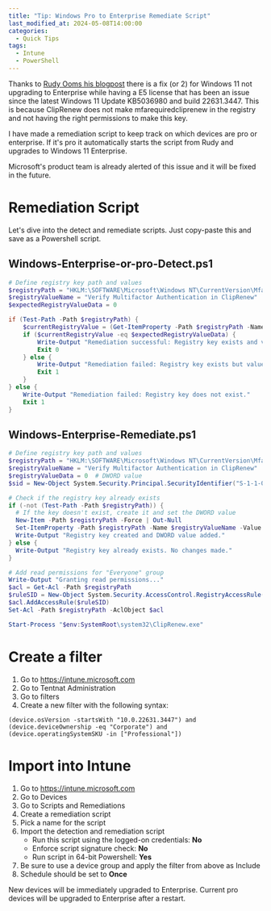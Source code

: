 ```yaml
---
title: "Tip: Windows Pro to Enterprise Remediate Script"
last_modified_at: 2024-05-08T14:00:00
categories:
  - Quick Tips
tags:
  - Intune
  - PowerShell
---
```


Thanks to [Rudy Ooms his blogpost](https://call4cloud.nl/2024/05/kb5036980-breaks-upgrade-windows11-enterprise/) there is a fix (or 2) for Windows 11 not upgrading to Enterprise while having a E5 license that has been an issue since the latest Windows 11 Update KB5036980 and build 22631.3447.
This is because ClipRenew does not make mfarequiredcliprenew in the registry and not having the right permissions to make this key. 

I have made a remediation script to keep track on which devices are pro or enterprise. If it's pro it automatically starts the script from Rudy and upgrades to Windows 11 Enterprise.

Microsoft's product team is already alerted of this issue and it will be fixed in the future.

# Remediation Script

Let's dive into the detect and remediate scripts. Just copy-paste this and save as a Powershell script.

## Windows-Enterprise-or-pro-Detect.ps1

```powershell
# Define registry key path and values
$registryPath = "HKLM:\SOFTWARE\Microsoft\Windows NT\CurrentVersion\MfaRequiredInClipRenew"
$registryValueName = "Verify Multifactor Authentication in ClipRenew"
$expectedRegistryValueData = 0

if (Test-Path -Path $registryPath) {
    $currentRegistryValue = (Get-ItemProperty -Path $registryPath -Name $registryValueName).$registryValueName
    if ($currentRegistryValue -eq $expectedRegistryValueData) {
        Write-Output "Remediation successful: Registry key exists and value matches expected value."
        Exit 0
    } else {
        Write-Output "Remediation failed: Registry key exists but value does not match expected value."
        Exit 1
    }
} else {
    Write-Output "Remediation failed: Registry key does not exist."
    Exit 1
}
```

## Windows-Enterprise-Remediate.ps1

```powershell
# Define registry key path and values
$registryPath = "HKLM:\SOFTWARE\Microsoft\Windows NT\CurrentVersion\MfaRequiredInClipRenew"
$registryValueName = "Verify Multifactor Authentication in ClipRenew"
$registryValueData = 0  # DWORD value
$sid = New-Object System.Security.Principal.SecurityIdentifier("S-1-1-0")  # Everyone group SID

# Check if the registry key already exists
if (-not (Test-Path -Path $registryPath)) {
  # If the key doesn't exist, create it and set the DWORD value
  New-Item -Path $registryPath -Force | Out-Null
  Set-ItemProperty -Path $registryPath -Name $registryValueName -Value $registryValueData -Type DWORD
  Write-Output "Registry key created and DWORD value added."
} else {
  Write-Output "Registry key already exists. No changes made."
}

# Add read permissions for "Everyone" group
Write-Output "Granting read permissions..."
$acl = Get-Acl -Path $registryPath
$ruleSID = New-Object System.Security.AccessControl.RegistryAccessRule($sid, "FullControl", "ContainerInherit,ObjectInherit", "None", "Allow")
$acl.AddAccessRule($ruleSID)
Set-Acl -Path $registryPath -AclObject $acl

Start-Process "$env:SystemRoot\system32\ClipRenew.exe"
```

# Create a filter
1. Go to https://intune.microsoft.com
2. Go to Tentnat Administration
3. Go to filters
4. Create a new filter with the following syntax:

```
(device.osVersion -startsWith "10.0.22631.3447") and (device.deviceOwnership -eq "Corporate") and (device.operatingSystemSKU -in ["Professional"])
```

# Import into Intune

1. Go to https://intune.microsoft.com
1. Go to Devices
1. Go to Scripts and Remediations
1. Create a remediation script
1. Pick a name for the script
1. Import the detection and remediation script
    - Run this script using the logged-on credentials: **No**
    - Enforce script signature check: **No**
    - Run script in 64-bit Powershell: **Yes**
1. Be sure to use a device group and apply the filter from above as Include
1. Schedule should be set to **Once**

New devices will be immediately upgraded to Enterprise. Current pro devices will be upgraded to Enterprise after a restart.
